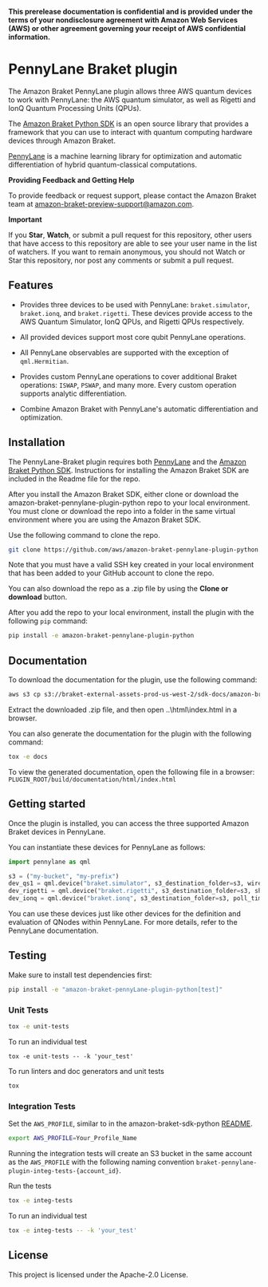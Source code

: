 **This prerelease documentation is confidential and is provided under the terms of your nondisclosure agreement with Amazon Web Services (AWS) or other agreement governing your receipt of AWS confidential information.**

# PennyLane Braket plugin

The Amazon Braket PennyLane plugin allows three AWS quantum devices to work with PennyLane:
the AWS quantum simulator, as well as Rigetti and IonQ Quantum Processing Units (QPUs).

The [Amazon Braket Python SDK](https://github.com/aws/amazon-braket-sdk-python) is an open source
library that provides a framework that you can use to interact with quantum computing hardware
devices through Amazon Braket.

[PennyLane](https://pennylane.readthedocs.io) is a machine learning library for optimization and automatic differentiation of hybrid quantum-classical computations.

**Providing Feedback and Getting Help**

To provide feedback or request support, please contact the Amazon Braket team at [amazon-braket-preview-support@amazon.com](mailto:amazon-braket-preview-support@amazon.com?subject=Add%20a%20brief%20description%20of%20the%20issue).

**Important**

If you **Star**, **Watch**, or submit a pull request for this repository, other users that have access to this repository are able to see your user name in the list of watchers. If you want to remain anonymous, you should not Watch or Star this repository, nor post any comments or submit a pull request.


## Features

* Provides three devices to be used with PennyLane: `braket.simulator`, `braket.ionq`,
  and `braket.rigetti`. These devices provide access to the AWS Quantum Simulator, IonQ QPUs, and
  Rigetti QPUs respectively.

* All provided devices support most core qubit PennyLane operations.

* All PennyLane observables are supported with the exception of `qml.Hermitian`.

* Provides custom PennyLane operations to cover additional Braket operations: `ISWAP`, `PSWAP`, and many more. Every custom operation supports analytic
  differentiation.

* Combine Amazon Braket with PennyLane's automatic differentiation and optimization.


## Installation

The PennyLane-Braket plugin requires both [PennyLane](https://pennylane.readthedocs.io) and the [Amazon Braket Python SDK](https://github.com/aws/amazon-braket-sdk-python/). Instructions for installing the Amazon Braket SDK are included in the Readme file for the repo.

After you install the Amazon Braket SDK, either clone or download the amazon-braket-pennylane-plugin-python repo to your local environment. You must clone or download the repo into a folder in the same virtual environment where you are using the Amazon Braket SDK.

Use the following command to clone the repo.

```bash
git clone https://github.com/aws/amazon-braket-pennylane-plugin-python.git
```

Note that you must have a valid SSH key created in your local environment that has been added to your GitHub account to clone the repo.

You can also download the repo as a .zip file by using the **Clone or download** button. 

After you add the repo to your local environment, install the plugin with the following `pip` command:

```bash
pip install -e amazon-braket-pennylane-plugin-python
```

## Documentation

To download the documentation for the plugin, use the following command:
```bash
aws s3 cp s3://braket-external-assets-prod-us-west-2/sdk-docs/amazon-braket-pennylane-plugin-python-docs.zip amazon-braket-pennylane-plugin-python-docs.zip
``` 

Extract the downloaded .zip file, and then open ..\html\index.html in a browser.

You can also generate the documentation for the plugin with the following command:

```bash
tox -e docs
```

To view the generated documentation, open the following file in a browser: `PLUGIN_ROOT/build/documentation/html/index.html`

## Getting started

Once the plugin is installed, you can access the three supported Amazon Braket devices in PennyLane.

You can instantiate these devices for PennyLane as follows:

```python
import pennylane as qml

s3 = ("my-bucket", "my-prefix")
dev_qs1 = qml.device("braket.simulator", s3_destination_folder=s3, wires=2)
dev_rigetti = qml.device("braket.rigetti", s3_destination_folder=s3, shots=1000, wires=3)
dev_ionq = qml.device("braket.ionq", s3_destination_folder=s3, poll_timeout_seconds=3600, shots=1000, wires=3)
```

You can use these devices just like other devices for the definition and evaluation of
QNodes within PennyLane. For more details, refer to the PennyLane documentation.


## Testing

Make sure to install test dependencies first:
```bash
pip install -e "amazon-braket-pennyLane-plugin-python[test]"
```

### Unit Tests
```bash
tox -e unit-tests
```

To run an individual test
```
tox -e unit-tests -- -k 'your_test'
```

To run linters and doc generators and unit tests
```bash
tox
```

### Integration Tests
Set the `AWS_PROFILE`, similar to in the amazon-braket-sdk-python [README](https://github.com/aws/amazon-braket-sdk-python/blob/main/README.md).
```bash
export AWS_PROFILE=Your_Profile_Name
```

Running the integration tests will create an S3 bucket in the same account as the `AWS_PROFILE` with the following naming convention `braket-pennylane-plugin-integ-tests-{account_id}`.

Run the tests
```bash
tox -e integ-tests
```

To run an individual test
```bash
tox -e integ-tests -- -k 'your_test'
```

## License

This project is licensed under the Apache-2.0 License.
